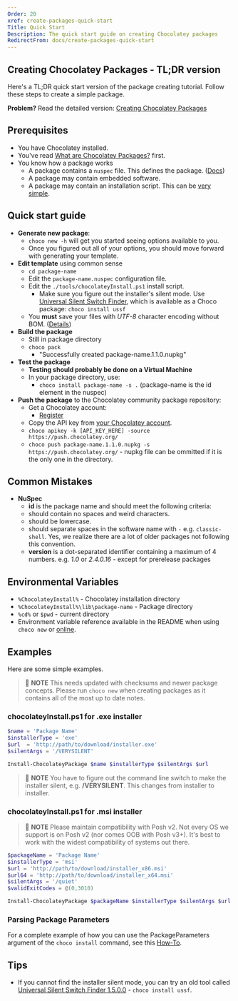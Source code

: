 ```yaml
---
Order: 20
xref: create-packages-quick-start
Title: Quick Start
Description: The quick start guide on creating Chocolatey packages
RedirectFrom: docs/create-packages-quick-start
---
```


## Creating Chocolatey Packages - TL;DR version

Here's a TL;DR quick start version of the package creating tutorial. Follow these steps to create a simple package.

**Problem?** Read the detailed version: [Creating Chocolatey Packages](xref:create-packages)

## Prerequisites

* You have Chocolatey installed.
* You've read [What are Chocolatey Packages?](xref:getting-started#what-are-chocolatey-packages) first.
* You know how a package works
  * A package contains a `nuspec` file. This defines the package. ([Docs](xref:create-packages#nuspec))
  * A package may contain embedded software.
  * A package may contain an installation script. This can be [very simple](#examples).

## Quick start guide

* **Generate new package**:
   * `choco new -h` will get you started seeing options available to you.
   * Once you figured out all of your options, you should move forward with generating your template.
* **Edit template** using common sense
   * `cd package-name`
   * Edit the `package-name.nuspec` configuration file.
   * Edit the `./tools/chocolateyInstall.ps1` install script.
     * Make sure you figure out the installer's silent mode. Use [Universal Silent Switch Finder](http://unattended.sourceforge.net/installers.php), which is available as a Choco package: `choco install ussf`
   * You __must__ save your files with _UTF-8_ character encoding without BOM. ([Details](xref:create-packages#character-encoding))
* **Build the package**
   * Still in package directory
   * `choco pack`
      * "Successfully created package-name.1.1.0.nupkg"
* **Test the package**
   * **Testing should probably be done on a Virtual Machine**
   * In your package directory, use:
      * `choco install package-name -s .` (package-name is the id element in the nuspec)
* **Push the package** to the Chocolatey community package repository:
   * Get a Chocolatey account:
      * [Register](https://chocolatey.org/account/register)
   * Copy the API key from [your Chocolatey account](https://chocolatey.org/account).
   * `choco apikey -k [API_KEY_HERE] -source https://push.chocolatey.org/`
   * `choco push package-name.1.1.0.nupkg -s https://push.chocolatey.org/` - nupkg file can be ommitted if it is the only one in the directory.

## Common Mistakes

* **NuSpec**
   * **id** is the package name and should meet the following criteria:
    * should contain no spaces and weird characters.
    * should be lowercase.
    * should separate spaces in the software name with `-` e.g. `classic-shell`. Yes, we realize there are a lot of older packages not following this convention.
   * **version** is a dot-separated identifier containing a maximum of 4 numbers. e.g. _1.0_ or _2.4.0.16_ - except for prerelease packages

## Environmental Variables

* `%ChocolateyInstall%` - Chocolatey installation directory
* `%ChocolateyInstall%\lib\package-name` - Package directory
* `%cd%` or `$pwd` - current directory
* Environment variable reference available in the README when using `choco new` or [online](xref:powershell-reference#variables).

## Examples

Here are some simple examples.

> :memo: **NOTE** This needs updated with checksums and newer package concepts. Please run `choco new` when creating packages as it contains all of the most up to date notes.

### chocolateyInstall.ps1 for .exe installer

```powershell
$name = 'Package Name'
$installerType = 'exe'
$url  = 'http://path/to/download/installer.exe'
$silentArgs = '/VERYSILENT'

Install-ChocolateyPackage $name $installerType $silentArgs $url
```

> :memo: **NOTE** You have to figure out the command line switch to make the installer silent, e.g. **/VERYSILENT**. This changes from installer to installer.

### chocolateyInstall.ps1 for .msi installer

> :memo: **NOTE** Please maintain compatibility with Posh v2. Not every OS we support is on Posh v2 (nor comes OOB with Posh v3+). It's best to work with the widest compatibility of systems out there.

```powershell
$packageName = 'Package Name'
$installerType = 'msi'
$url = 'http://path/to/download/installer_x86.msi'
$url64 = 'http://path/to/download/installer_x64.msi'
$silentArgs = '/quiet'
$validExitCodes = @(0,3010)

Install-ChocolateyPackage $packageName $installerType $silentArgs $url $url64  -validExitCodes $validExitCodes
```

### Parsing Package Parameters

For a complete example of how you can use the PackageParameters argument of the ```choco install``` command, see this [How-To](xref:parse-package-parameters).

## Tips

* If you cannot find the installer silent mode, you can try an old tool called [Universal Silent Switch Finder 1.5.0.0](http://www.softpedia.com/progDownload/Universal-Silent-Switch-Finder-Download-180984.html) - `choco install ussf`.

